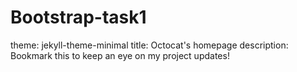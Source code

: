 # Bootstrap-task1
theme: jekyll-theme-minimal
title: Octocat's homepage
description: Bookmark this to keep an eye on my project updates!
